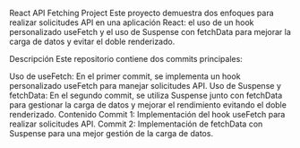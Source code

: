 React API Fetching Project
Este proyecto demuestra dos enfoques para realizar solicitudes API en una aplicación React: el uso de un hook personalizado useFetch y el uso de Suspense con fetchData para mejorar la carga de datos y evitar el doble renderizado.

Descripción
Este repositorio contiene dos commits principales:

Uso de useFetch: En el primer commit, se implementa un hook personalizado useFetch para manejar solicitudes API.
Uso de Suspense y fetchData: En el segundo commit, se utiliza Suspense junto con fetchData para gestionar la carga de datos y mejorar el rendimiento evitando el doble renderizado.
Contenido
Commit 1: Implementación del hook useFetch para realizar solicitudes API.
Commit 2: Implementación de fetchData con Suspense para una mejor gestión de la carga de datos.
